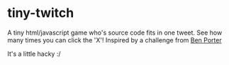 # tiny-twitch
A tiny html/javascript game who's source code fits in one tweet.  See how many times you can click the 'X'!  Inspired by a challenge from [Ben Porter](http://www.twitter.com/eigenbom)

It's a little hacky :/
